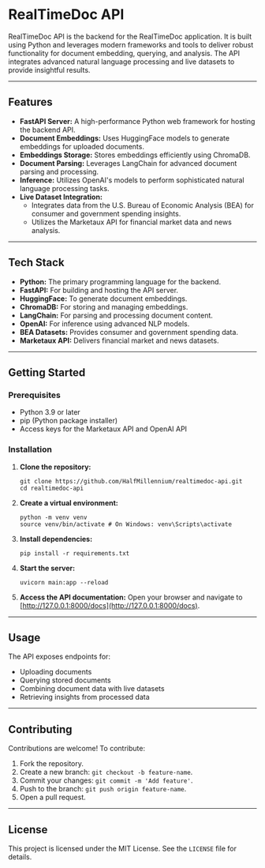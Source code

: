 RealTimeDoc API
===============

RealTimeDoc API is the backend for the RealTimeDoc application. It is built using Python and leverages modern frameworks and tools to deliver robust functionality for document embedding, querying, and analysis. The API integrates advanced natural language processing and live datasets to provide insightful results.

* * *

Features
--------

*   **FastAPI Server:** A high-performance Python web framework for hosting the backend API.
*   **Document Embeddings:** Uses HuggingFace models to generate embeddings for uploaded documents.
*   **Embeddings Storage:** Stores embeddings efficiently using ChromaDB.
*   **Document Parsing:** Leverages LangChain for advanced document parsing and processing.
*   **Inference:** Utilizes OpenAI's models to perform sophisticated natural language processing tasks.
*   **Live Dataset Integration:**
    *   Integrates data from the U.S. Bureau of Economic Analysis (BEA) for consumer and government spending insights.
    *   Utilizes the Marketaux API for financial market data and news analysis.

* * *

Tech Stack
----------

*   **Python:** The primary programming language for the backend.
*   **FastAPI:** For building and hosting the API server.
*   **HuggingFace:** To generate document embeddings.
*   **ChromaDB:** For storing and managing embeddings.
*   **LangChain:** For parsing and processing document content.
*   **OpenAI:** For inference using advanced NLP models.
*   **BEA Datasets:** Provides consumer and government spending data.
*   **Marketaux API:** Delivers financial market and news datasets.

* * *

Getting Started
---------------

### Prerequisites

*   Python 3.9 or later
*   pip (Python package installer)
*   Access keys for the Marketaux API and OpenAI API

### Installation

1.  **Clone the repository:**
    
        git clone https://github.com/HalfMillennium/realtimedoc-api.git
        cd realtimedoc-api
                    
    
2.  **Create a virtual environment:**
    
        python -m venv venv
        source venv/bin/activate # On Windows: venv\Scripts\activate
                    
    
3.  **Install dependencies:**
    
        pip install -r requirements.txt
    
4.  **Start the server:**
    
        uvicorn main:app --reload
    
5.  **Access the API documentation:** Open your browser and navigate to [http://127.0.0.1:8000/docs](http://127.0.0.1:8000/docs).

* * *

Usage
-----

The API exposes endpoints for:

*   Uploading documents
*   Querying stored documents
*   Combining document data with live datasets
*   Retrieving insights from processed data

* * *

Contributing
------------

Contributions are welcome! To contribute:

1.  Fork the repository.
2.  Create a new branch: `git checkout -b feature-name`.
3.  Commit your changes: `git commit -m 'Add feature'`.
4.  Push to the branch: `git push origin feature-name`.
5.  Open a pull request.

* * *

License
-------

This project is licensed under the MIT License. See the `LICENSE` file for details.
